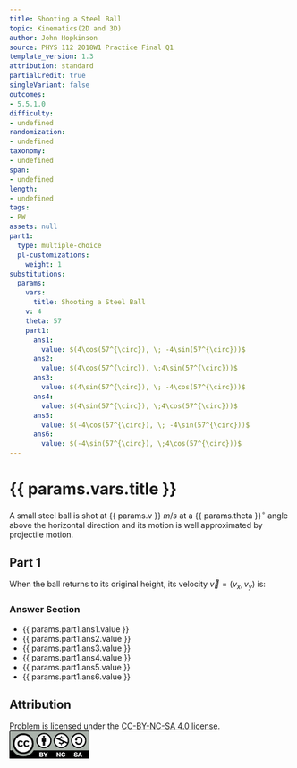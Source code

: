 ```yaml
---
title: Shooting a Steel Ball
topic: Kinematics(2D and 3D)
author: John Hopkinson
source: PHYS 112 2018W1 Practice Final Q1
template_version: 1.3
attribution: standard
partialCredit: true
singleVariant: false
outcomes:
- 5.5.1.0
difficulty:
- undefined
randomization:
- undefined
taxonomy:
- undefined
span:
- undefined
length:
- undefined
tags:
- PW
assets: null
part1:
  type: multiple-choice
  pl-customizations:
    weight: 1
substitutions:
  params:
    vars:
      title: Shooting a Steel Ball
    v: 4
    theta: 57
    part1:
      ans1:
        value: $(4\cos(57^{\circ}), \; -4\sin(57^{\circ}))$
      ans2:
        value: $(4\cos(57^{\circ}), \;4\sin(57^{\circ}))$
      ans3:
        value: $(4\sin(57^{\circ}), \; -4\cos(57^{\circ}))$
      ans4:
        value: $(4\sin(57^{\circ}), \;4\cos(57^{\circ}))$
      ans5:
        value: $(-4\cos(57^{\circ}), \; -4\sin(57^{\circ}))$
      ans6:
        value: $(-4\sin(57^{\circ}), \;4\cos(57^{\circ}))$
---
```

# {{ params.vars.title }}
A small steel ball is shot at {{ params.v }} $m/s$ at a {{ params.theta }}$^{\circ}$ angle above the horizontal direction and its motion is well approximated by projectile motion.

## Part 1

When the ball returns to its original height, its velocity $\overrightarrow{v} = (v_x, v_y)$ is:

### Answer Section

- {{ params.part1.ans1.value }}
- {{ params.part1.ans2.value }}
- {{ params.part1.ans3.value }}
- {{ params.part1.ans4.value }}
- {{ params.part1.ans5.value }}
- {{ params.part1.ans6.value }}

## Attribution

Problem is licensed under the [CC-BY-NC-SA 4.0 license](https://creativecommons.org/licenses/by-nc-sa/4.0/).<br> ![The Creative Commons 4.0 license requiring attribution-BY, non-commercial-NC, and share-alike-SA license.](https://raw.githubusercontent.com/firasm/bits/master/by-nc-sa.png)